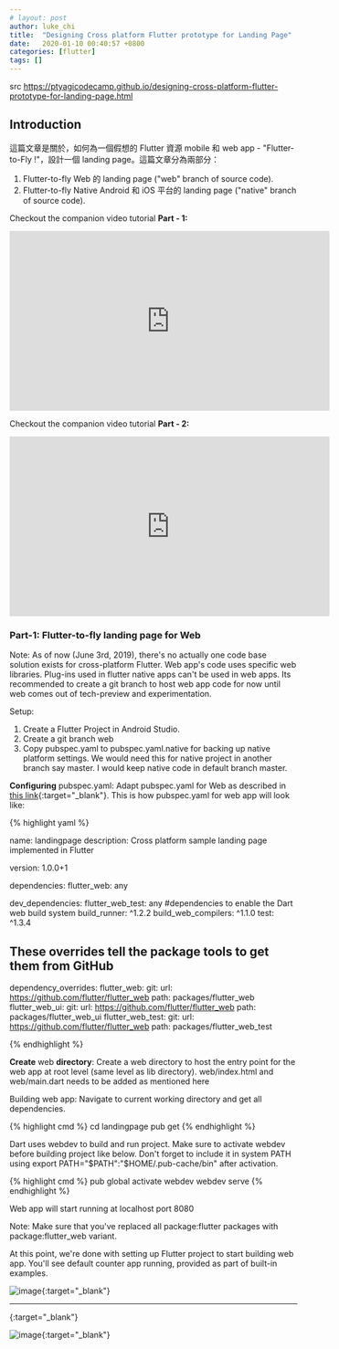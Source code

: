 ```yaml
---
# layout: post
author: luke_chi
title:  "Designing Cross platform Flutter prototype for Landing Page"
date:   2020-01-10 00:40:57 +0800
categories: [flutter]
tags: []
---
```


src <https://ptyagicodecamp.github.io/designing-cross-platform-flutter-prototype-for-landing-page.html>

## Introduction

這篇文章是關於，如何為一個假想的 Flutter 資源 mobile 和 web app - "Flutter-to-Fly !"，設計一個 landing page。這篇文章分為兩部分：

1. Flutter-to-fly Web 的 landing page ("web" branch of source code).
1. Flutter-to-fly Native Android 和 iOS 平台的 landing page ("native" branch of source code).

Checkout the companion video tutorial **Part - 1:**

<iframe width="560" height="315" src="https://www.youtube.com/embed/WJjirsqImy0" frameborder="0" allow="accelerometer; autoplay; encrypted-media; gyroscope; picture-in-picture" allowfullscreen></iframe>

<br>

Checkout the companion video tutorial **Part - 2:**

<iframe width="560" height="315" src="https://www.youtube.com/embed/VUYKTTo2jt4" frameborder="0" allow="accelerometer; autoplay; encrypted-media; gyroscope; picture-in-picture" allowfullscreen></iframe>

<br>

### Part-1: Flutter-to-fly landing page for Web

Note: As of now (June 3rd, 2019), there's no actually one code base solution exists for cross-platform Flutter. Web app's code uses specific web libraries. Plug-ins used in flutter native apps can't be used in web apps. Its recommended to create a git branch to host web app code for now until web comes out of tech-preview and experimentation.

Setup:

1. Create a Flutter Project in Android Studio.
1. Create a git branch web
1. Copy pubspec.yaml to pubspec.yaml.native for backing up native platform settings. We would need this for native project in another branch say master. I would keep native code in default branch master.

**Configuring** pubspec.yaml: Adapt pubspec.yaml for Web as described in [this link](https://github.com/flutter/flutter_web/blob/master/docs/migration_guide.md){:target="_blank"}. This is how pubspec.yaml for web app will look like:

{% highlight yaml %}

name: landingpage
description: Cross platform sample landing page implemented in Flutter

version: 1.0.0+1

dependencies:
  flutter_web: any

dev_dependencies:
  flutter_web_test: any
  #dependencies to enable the Dart web build system
  build_runner: ^1.2.2
  build_web_compilers: ^1.1.0
  test: ^1.3.4

  ## These overrides tell the package tools to get them from GitHub
dependency_overrides:
  flutter_web:
    git:
      url: https://github.com/flutter/flutter_web
      path: packages/flutter_web
  flutter_web_ui:
    git:
      url: https://github.com/flutter/flutter_web
      path: packages/flutter_web_ui
  flutter_web_test:
    git:
      url: https://github.com/flutter/flutter_web
      path: packages/flutter_web_test

{% endhighlight %}

**Create** web **directory**: Create a web directory to host the entry point for the web app at root level (same level as lib directory). web/index.html and web/main.dart needs to be added as mentioned here

Building web app: Navigate to current working directory and get all dependencies.

{% highlight cmd %}
cd landingpage
pub get
{% endhighlight %}

Dart uses webdev to build and run project. Make sure to activate webdev before building project like below. Don't forget to include it in system PATH using export PATH="$PATH":"$HOME/.pub-cache/bin" after activation.

{% highlight cmd %}
pub global activate webdev
webdev serve
{% endhighlight %}

Web app will start running at localhost port 8080

Note: Make sure that you've replaced all package:flutter packages with package:flutter_web variant.

At this point, we're done with setting up Flutter project to start building web app. You'll see default counter app running, provided as part of built-in examples.

![image](https://ptyagicodecamp.github.io/flutter_web_setup.jpg){:target="_blank"}




----


[](){:target="_blank"}

![image](){:target="_blank"}
